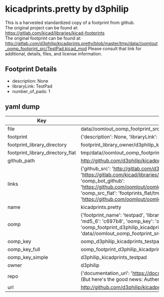 # kicadprints.pretty by d3philip  
This is a harvested standardized copy of a footprint from github.  
The original project can be found at:  
https://gitlab.com/kicad/libraries/kicad-footprints  
The original footprint can be found at:
http://gitlab.com/d3philip/kicadprints.pretty/blob/master/tmp/data//oomlout_oomp_footprint_src/TestPad.kicad_mod
Please consult that link for additional, details, files, and license information.  
## Footprint Details
* description: None  
* libraryLink: TestPad  
* number_of_pads: 1  
## yaml dump  
| Key | Value |  
| --- | --- |  
| file | data//oomlout_oomp_footprint_src/kicadprints.pretty/TestPad.kicad_mod |  
| footprint | {'description': None, 'libraryLink': 'TestPad', 'number_of_pads': 1} |  
| footprint_library_directory | footprint_library_owner/d3philip_kicadprints.pretty |  
| footprint_library_directory_flat | tmp/data//oomlout_oomp_footprint_src/footprints_flat/d3philip_kicadprints_testpad/working |  
| github_path | http://github.com/d3philip/kicadprints.pretty/blob/master/tmp/data//oomlout_oomp_footprint_src/TestPad.kicad_mod |  
| links | {'github_src': 'http://gitlab.com/d3philip/kicadprints.pretty/blob/master/tmp/data//oomlout_oomp_footprint_src/TestPad.kicad_mod', 'github_src_repo': 'https://gitlab.com/kicad/libraries/kicad-footprints', 'oomp_bot': 'tmp/data//oomlout_oomp_footprint_src/footprints/d3philip_kicadprints_testpad/working', 'oomp_bot_github': 'https://github.com/oomlout/oomlout_oomp_footprint_bot/tree/main/tmp/data//oomlout_oomp_footprint_src/footprints/d3philip_kicadprints_testpad/working', 'oomp_src_flat': 'footprints_flat/tmp/data//oomlout_oomp_footprint_src/footprints_flat/d3philip_kicadprints_testpad/working', 'oomp_src_flat_github': 'https://github.com/oomlout/oomlout_oomp_footprint_src/tree/main/tmp/data//oomlout_oomp_footprint_src/footprints_flat/d3philip_kicadprints_testpad/working'} |  
| name | kicadprints.pretty |  
| oomp | {'footprint_name': 'testpad', 'library_name': 'kicadprints', 'md5': 'c697b8e917646552b64b5f757a87693a', 'md5_10': 'c697b8e917', 'md5_5': 'c697b', 'md5_6': 'c697b8', 'oomp_key': 'oomp_d3philip_kicadprints_testpad', 'oomp_key_extra': 'oomp_footprint_d3philip_kicadprints_testpad', 'oomp_key_full': 'oomp_footprint_d3philip_kicadprints_testpad_c697b8', 'oomp_key_simple': 'd3philip_kicadprints_testpad', 'original_filename': 'data//oomlout_oomp_footprint_src/kicadprints.pretty/TestPad.kicad_mod', 'owner_name': 'd3philip'} |  
| oomp_key | oomp_d3philip_kicadprints_testpad |  
| oomp_key_full | oomp_footprint_d3philip_kicadprints_testpad |  
| oomp_key_simple | d3philip_kicadprints_testpad |  
| owner | d3philip |  
| repo | {'documentation_url': 'https://docs.github.com/rest/overview/resources-in-the-rest-api#rate-limiting', 'message': "API rate limit exceeded for 84.66.142.224. (But here's the good news: Authenticated requests get a higher rate limit. Check out the documentation for more details.)"} |  
| url | http://github.com/d3philip/kicadprints.pretty |  

